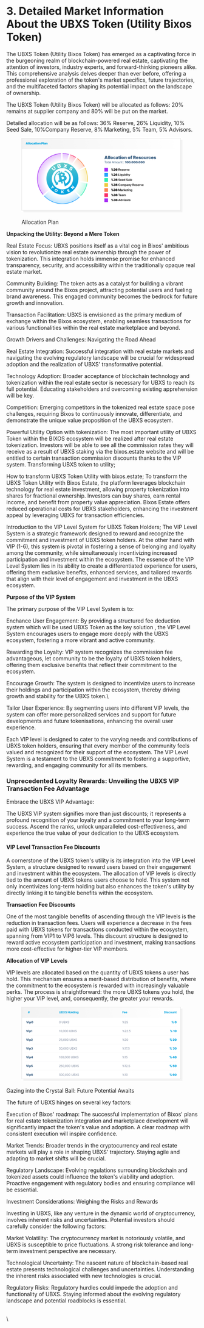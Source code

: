 # 3. Detailed Market Information About the UBXS Token (Utility Bixos Token)

The UBXS Token (Utility Bixos Token) has emerged as a captivating force in the burgeoning realm of blockchain-powered real estate, captivating the attention of investors, industry experts, and forward-thinking pioneers alike. This comprehensive analysis delves deeper than ever before, offering a professional exploration of the token's market specifics, future trajectories, and the multifaceted factors shaping its potential impact on the landscape of ownership.

The UBXS Token (Utility Bixos Token) will be allocated as follows: 20% remains at supplier company and 80% will be put on the market.

Detailed allocation will be as follows: 36% Reserve, 26% Liquidity, 10% Seed Sale, 10%Company Reserve, 8% Marketing, 5% Team, 5% Advisors.

<figure><img src="../../.gitbook/assets/allocation plan.jpg" alt=""><figcaption><p>Allocation Plan</p></figcaption></figure>



**Unpacking the Utility: Beyond a Mere Token**

Real Estate Focus: UBXS positions itself as a vital cog in Bixos' ambitious vision to revolutionize real estate ownership through the power of tokenization. This integration holds immense promise for enhanced transparency, security, and accessibility within the traditionally opaque real estate market.

Community Building: The token acts as a catalyst for building a vibrant community around the Bixos project, attracting potential users and fueling brand awareness. This engaged community becomes the bedrock for future growth and innovation.

Transaction Facilitation: UBXS is envisioned as the primary medium of exchange within the Bixos ecosystem, enabling seamless transactions for various functionalities within the real estate marketplace and beyond.

Growth Drivers and Challenges: Navigating the Road Ahead

Real Estate Integration: Successful integration with real estate markets and navigating the evolving regulatory landscape will be crucial for widespread adoption and the realization of UBXS' transformative potential.

Technology Adoption: Broader acceptance of blockchain technology and tokenization within the real estate sector is necessary for UBXS to reach its full potential. Educating stakeholders and overcoming existing apprehension will be key.

Competition: Emerging competitors in the tokenized real estate space pose challenges, requiring Bixos to continuously innovate, differentiate, and demonstrate the unique value proposition of the UBXS ecosystem.

Powerful Utility Option with tokenization: The most important utility of UBXS Token within the BIXOS ecosystem will be realized after real estate tokenization. Investors will be able to see all the commission rates they will receive as a result of UBXS staking via the bixos.estate website and will be entitled to certain transaction commission discounts thanks to the VIP system. Transforming UBXS token to utility;

How to transform UBXS Token Utility with bixos.estate; To transform the UBXS Token Utility with Bixos Estate, the platform leverages blockchain technology for real estate investment, allowing property tokenization into shares for fractional ownership. Investors can buy shares, earn rental income, and benefit from property value appreciation. Bixos Estate offers reduced operational costs for UBXS stakeholders, enhancing the investment appeal by leveraging UBXS for transaction efficiencies.&#x20;

Introduction to the VIP Level System for UBXS Token Holders; The VIP Level System is a strategic framework designed to reward and recognize the commitment and investment of UBXS token holders. At the other hand with VIP (1-6), this system is pivotal in fostering a sense of belonging and loyalty among the community, while simultaneously incentivizing increased participation and investment within the ecosystem. The essence of the VIP Level System lies in its ability to create a differentiated experience for users, offering them exclusive benefits, enhanced services, and tailored rewards that align with their level of engagement and investment in the UBXS ecosystem.



**Purpose of the VIP System**

The primary purpose of the VIP Level System is to:

Enchance User Engagement: By providing a structured fee deduction system which will be used UBXS Token as the key solution , the VIP Level System encourages users to engage more deeply with the UBXS ecosystem, fostering a more vibrant and active community.

Rewarding the Loyalty: VIP system recognizes the commission fee advantageous, let community to be the loyalty of UBXS token holders, offering them exclusive benefits that reflect their commitment to the ecosystem.



Encourage Growth: The system is designed to incentivize users to increase their holdings and participation within the ecosystem, thereby driving growth and stability for the UBXS token.\


Tailor User Experience: By segmenting users into different VIP levels, the system can offer more personalized services and support for future developments and future tokenisations, enhancing the overall user experience.&#x20;



Each VIP level is designed to cater to the varying needs and contributions of UBXS token holders, ensuring that every member of the community feels valued and recognized for their support of the ecosystem. The VIP Level System is a testament to the UBXS commitment to fostering a supportive, rewarding, and engaging community for all its members.



### Unprecedented Loyalty Rewards: Unveiling the UBXS VIP Transaction Fee Advantage

Embrace the UBXS VIP Advantage:

The UBXS VIP system signifies more than just discounts; it represents a profound recognition of your loyalty and a commitment to your long-term success. Ascend the ranks, unlock unparalleled cost-effectiveness, and experience the true value of your dedication to the UBXS ecosystem.



#### VIP Level Transaction Fee Discounts

A cornerstone of the UBXS token's utility is its integration into the VIP Level System, a structure designed to reward users based on their engagement and investment within the ecosystem. The allocation of VIP levels is directly tied to the amount of UBXS tokens users choose to hold. This system not only incentivizes long-term holding but also enhances the token's utility by directly linking it to tangible benefits within the ecosystem.

**Transaction Fee Discounts**

One of the most tangible benefits of ascending through the VIP levels is the reduction in transaction fees. Users will experience a decrease in the fees paid with UBXS tokens for transactions conducted within the ecosystem, spanning from VIP1 to VIP6 levels. This discount structure is designed to reward active ecosystem participation and investment, making transactions more cost-effective for higher-tier VIP members.

**Allocation of VIP Levels**

VIP levels are allocated based on the quantity of UBXS tokens a user has hold. This mechanism ensures a merit-based distribution of benefits, where the commitment to the ecosystem is rewarded with increasingly valuable perks. The process is straightforward: the more UBXS tokens you hold, the higher your VIP level, and, consequently, the greater your rewards.

<figure><img src="../../.gitbook/assets/ubxs holding.jpg" alt=""><figcaption></figcaption></figure>

Gazing into the Crystal Ball: Future Potential Awaits

The future of UBXS hinges on several key factors:

Execution of Bixos' roadmap: The successful implementation of Bixos' plans for real estate tokenization integration and marketplace development will significantly impact the token's value and adoption. A clear roadmap with consistent execution will inspire confidence.

Market Trends: Broader trends in the cryptocurrency and real estate markets will play a role in shaping UBXS' trajectory. Staying agile and adapting to market shifts will be crucial.

Regulatory Landscape: Evolving regulations surrounding blockchain and tokenized assets could influence the token's viability and adoption. Proactive engagement with regulatory bodies and ensuring compliance will be essential.

Investment Considerations: Weighing the Risks and Rewards

Investing in UBXS, like any venture in the dynamic world of cryptocurrency, involves inherent risks and uncertainties. Potential investors should carefully consider the following factors:

Market Volatility: The cryptocurrency market is notoriously volatile, and UBXS is susceptible to price fluctuations. A strong risk tolerance and long-term investment perspective are necessary.

Technological Uncertainty: The nascent nature of blockchain-based real estate presents technological challenges and uncertainties. Understanding the inherent risks associated with new technologies is crucial.

Regulatory Risks: Regulatory hurdles could impede the adoption and functionality of UBXS. Staying informed about the evolving regulatory landscape and potential roadblocks is essential.

\
\
